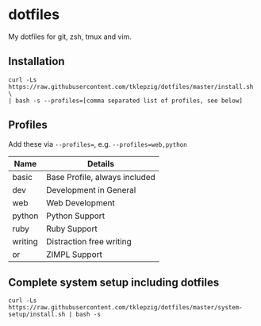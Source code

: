 # dotfiles

My dotfiles for git, zsh, tmux and vim.

## Installation

    curl -Ls https://raw.githubusercontent.com/tklepzig/dotfiles/master/install.sh \
    | bash -s --profiles=[comma separated list of profiles, see below]

## Profiles

Add these via `--profiles=`, e.g. `--profiles=web,python`

Name|Details
-|-
basic|Base Profile, always included
dev|Development in General
web|Web Development
python|Python Support
ruby|Ruby Support
writing|Distraction free writing
or|ZIMPL Support

## Complete system setup including dotfiles

    curl -Ls https://raw.githubusercontent.com/tklepzig/dotfiles/master/system-setup/install.sh | bash -s
